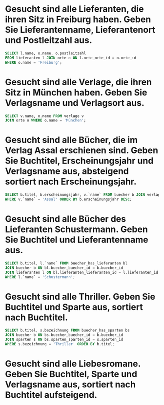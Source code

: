 # Gesucht sind alle Lieferanten, die ihren Sitz in Freiburg haben. Geben Sie Lieferantenname, Lieferantenort und Postleitzahl aus.

```SQL
SELECT l.name, o.name, o.postleitzahl 
FROM lieferanten l JOIN orte o ON l.orte_orte_id = o.orte_id 
WHERE o.name = 'Freiburg';
```

# Gesucht sind alle Verlage, die ihren Sitz in München haben. Geben Sie Verlagsname und Verlagsort aus.

```SQL
SELECT v.name, o.name FROM verlage v 
JOIN orte o WHERE o.name = 'München';
```

# Gesucht sind alle Bücher, die im Verlag Assal erschienen sind. Geben Sie Buchtitel, Erscheinungsjahr und Verlagsname aus, absteigend sortiert nach Erscheinungsjahr.

```SQL
SELECT b.titel, b.erscheinungsjahr, v.`name` FROM buecher b JOIN verlage v ON b.verlage_verlage_id = v.verlage_id
WHERE v.`name` = 'Assal' ORDER BY b.erscheinungsjahr DESC;
```

# Gesucht sind alle Bücher des Lieferanten Schustermann. Geben Sie Buchtitel und Lieferantenname aus.

```SQL
SELECT b.titel, l.`name` FROM buecher_has_lieferanten bl
JOIN buecher b ON bl.buecher_buecher_id = b.buecher_id 
JOIN lieferanten l ON bl.lieferanten_lieferanten_id = l.lieferanten_id 
WHERE l.`name` = 'Schustermann';
```

# Gesucht sind alle Thriller. Geben Sie Buchtitel und Sparte aus, sortiert nach Buchtitel.

```SQL
SELECT b.titel, s.bezeichnung FROM buecher_has_sparten bs 
JOIN buecher b ON bs.buecher_buecher_id = b.buecher_id 
JOIN sparten s ON bs.sparten_sparten_id = s.sparten_id 
WHERE s.bezeichnung = 'Thriller' ORDER BY b.titel;
```

# Gesucht sind alle Liebesromane. Geben Sie Buchtitel, Sparte und Verlagsname aus, sortiert nach Buchtitel aufsteigend.

```SQL

```

